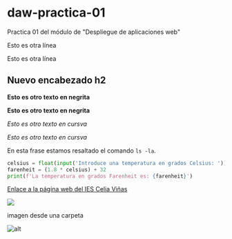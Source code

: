 # daw-practica-01
Practica 01 del módulo de "Despliegue de aplicaciones web"

Esto es otra línea

Esto es otra línea


## Nuevo encabezado h2

**Esto es otro texto en negrita**

__Esto es otro texto en negrita__

*Esto es otro texto en cursva*

_Esto es otro texto en cursva_

En esta frase estamos resaltado el comando `ls -la`.

```python
celsius = float(input('Introduce una temperatura en grados Celsius: '))
farenheit = (1.8 * celsius) + 32
print(f'La temperatura en grados Farenheit es: {farenheit}')
```

[Enlace a la página web del IES Celia Viñas](https://iescelia.org)  

![](https://iescelia.org/web/wp-content/uploads/2012/05/iescelia_1950.jpg)

imagen desde una carpeta

![alt](/images/emote.png)